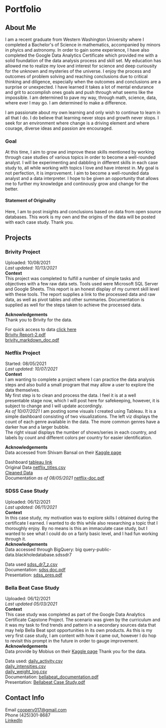 # Portfolio
## About Me

I am a recent graduate from Western Washington University where I completed a Bachelor's of Science in mathematics, accompanied by minors in phyics and astronomy. In order to gain some experience, I have also completed the Google Data Analytics Certificate which provided me with a solid foundation of the data analysis process and skill set. My education has allowed me to realize my love and interest for science and deep curiousity for the unknown and mysteries of the universe. I enjoy the process and outcomes of problem solving and reaching conclusions due to critical thinking and diligence, especially when the outcomes and conclusions are a surprise or unexpected. I have learned it takes a lot of mental endurance and grit to accomplish ones goals and push through what seems like the impossible. I am determined to pave my way, through math, science, data, where ever I may go. I am determined to make a difference.  
  
I am passionate about my own learning and only wish to continue to learn in all that I do. I do believe that learning never stops and growth never stops. I seek for an environment where change is a driving element and where courage, diverse ideas and passion are encouraged.  
### Goal

At this time, I aim to grow and improve these skills mentioned by working through case studies of various topics in order to become a well-rounded analyst. I will be experimenting and dabbling in different skills in each case study to, all while working with topics I love and have interest in. 
My goal is not perfection, it is improvement. 
I aim to become a well-rounded data analyst and a data interpreter.
I hope to be given an opportunity that allows me to further my knowledge and continously grow and change for the better.

#### Statement of Originality
Here, I am to post insights and conclusions based on data from open source databases. This work is my own and the origins of the data will be posted with each case study. Thank you.

## Projects

### Brivity Project
Uploaded: 10/08/2021  
*Last updated: 10/13/2021*  
**Context**  
This project was completed to fulfill a number of simple tasks and objectives with a few raw data sets. Tools used were Microsoft SQL Server and Google Sheets. This report is an honest display of my current skill level with these tools. The report supplies a link to the processed data and raw data, as well as pivot tables and other summaries. Documentation is supplied as well for the steps taken to achieve the processed data.  
  
**Acknowledgements**  
Thank you to Brivity for the data.
 
For quick access to data [click here](https://docs.google.com/spreadsheets/d/1Fgoci4ZH2YHZuqcEQeaYT_3A0X9F73RQc2LI216aBO8/edit?usp=sharing)  
[Brivity Report-2.pdf](https://github.com/coopev017/coopev017.github.io/files/7340449/Brivity.Report-2.pdf)  
[brivity_markdown_doc.pdf](https://github.com/coopev017/coopev017.github.io/files/7313526/brivity_markdown_doc.pdf)  

### Netflix Project
Started: 08/05/2021  
*Last updated: 10/07/2021*  
**Context**  
I am wanting to complete a project where I can practice the data analysis steps and also build a small program that may allow a user to explore the data themselves.  
My first step is to clean and process the data. I feel it is at a well presentable stage now, which I will post here for safekeeping, however, it is subject to change and I will update accordingly.  
*As of 10/07/2021* I am posting some visuals I created using Tableau. It is a simple dashboard consisting of two visualizations. The left viz displays the count of each genre available in the data. The more common genres have a darker hue and a larger bubble.  
The right visual displays the number of shows/series in each country, and labels by count and different colors per country for easier identification.  

**Acknowledgements**  
Data accessed from Shivam Bansal on their [Kaggle page](www.kaggle/shivamb/netflix-shows)  

Dashboard [tableau link](https://public.tableau.com/app/profile/victoria.cooper2829/viz/Netflix_16336313064740/Dashboard1)  
Original Data [netflix_titles.csv](https://github.com/coopev017/coopev017.github.io/files/6941937/netflix_titles.csv)  
[Cleaned Data](https://docs.google.com/spreadsheets/d/1upprYx37raQ8pJ9LGigL0L1PEO3HmVeWA2SaveTqL4Q/edit?usp=sharing)  
Documentation *as of 08/05/2021* [netflix-doc.pdf](https://github.com/coopev017/coopev017.github.io/files/6941775/netflix-doc.pdf)


### SDSS Case Study
Uploaded: 06/12/2021  
*Last updated: 06/11/2021*  
**Context**  
In this case study, my motivation was to explore skills I obtained during the certificate I earned. I wanted to do this while also researching a topic that I thoroughly enjoy. By no means is this an immaculate case study, but I wanted to see what I could do on a fairly basic level, and I had fun working through it.  
**Acknowledgements**  
Data accessed through BigQuery: big query-public-data.blackholedatabase.sdssdr7  
  
Data used [sdss_dr7_z.csv](https://github.com/coopev017/coopev017.github.io/files/6642784/sdss_dr7_z.csv)  
Documentation: [sdss doc.pdf](https://github.com/coopev017/coopev017.github.io/files/6642783/sdss_doc.pdf)   
Presentation: [sdss_pres.pdf](https://github.com/coopev017/coopev017.github.io/files/6642786/SDSS.pres.pdf)

### Bella Beat Case Study
Uploaded: 06/12/2021  
*Last updated 05/03/2021*  
**Context**  
This case study was completed as part of the Google Data Analytics Certificate Capstone Project. The scenario was given by the curriculum and it was my task to find trends and pattern in a secondary sources data that may help Bella Beat spot opportunities in its own products. As this is my very first case study, I am content with how it came out, however I do hop to revisit this prompt in the future in order to gauge improvement.  
**Acknowledgements**  
Data provide by Mobius on their [Kaggle page](https://www.kaggle.com/arashnic/fitbit)
Thank you for the data.  
  
Data used: [daily_activity.csv](https://github.com/coopev017/coopev017.github.io/files/6642805/daily_activity.csv)  
[daily_intensities.csv](https://github.com/coopev017/coopev017.github.io/files/6642806/daily_intensities.csv)  
[daily_weight_log.csv](https://github.com/coopev017/coopev017.github.io/files/6642807/daily_weight_log.csv)  
Documentation: [bellabeat_documentation.pdf](https://github.com/coopev017/coopev017.github.io/files/6642808/bellabeat_documentation.pdf)  
Presentation: [Bellabeat Case Study.pdf](https://github.com/coopev017/coopev017.github.io/files/6642809/Bellabeat.Case.Study.pdf)  


## Contact Info
Email cooperv017@gmail.com  
Phone (425)301-8687  
[LinkedIn](https://www.linkedin.com/in/victoria-cooperv017/)


